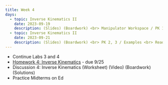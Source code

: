 ```yaml
---
title: Week 4
days:
  - topic: Inverse Kinematics II
    date: 2023-09-19
    description: (Slides) (Boardwork) <br> Manipulator Workspace / PK 1 <br> Reading - MLS 3.3
  - topic: Inverse Kinematics II
    date: 2023-09-21
    description: (Slides) (Boardwork) <br> PK 2, 3 / Examples <br> Reading - MLS 3.3
---
```


- Continue Labs 3 and 4
- [Homework 4: Inverse Kinematics](./assets/homework/hw4_ik.pdf) - due 9/25
- Discussion 4: Inverse Kinematics (Worksheet) (Video) (Boardwork) (Solutions)
- Practice Midterms on Ed

<a id="Week5"></a>